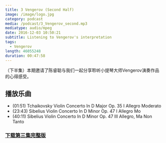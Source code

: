 ```yaml
---
title: 3 Vengerov (Second Half)
image: /image/logo.jpg
category: podcast
media: /podcast/3_Vengerov_second.mp3
mediatype: audio/mpeg
date: 2016-12-03 10:50:21
subtitle: Listening to Vengerov's interpretation
tags:
  - Vengerov
length: 46055248
duration: 00:47:58
---
```

（下半集）本期邀请了陈睿聪与我们一起分享聆听小提琴大师Vengerov演奏作品的心得感受。

<!--more-->

## 播放乐曲
- (01:51) Tchaikovsky Violin Concerto In D Major Op. 35 I Allegro Moderato
- (23:43) Sibelius Violin Concerto In D Minor Op. 47 I Allegro Mo
- (40:11) Sibelius Violin Concerto In D Minor Op. 47 III Allegro, Ma Non Tanto

### [下载第三集完整版](//static.sapu.gq/podcast/3-Vengerov.mp3)
